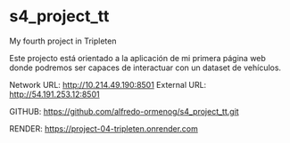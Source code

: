 # s4_project_tt
My fourth project in Tripleten

Este projecto está orientado a la aplicación de mi primera página web donde podremos ser capaces de interactuar con
un dataset de vehículos. 

 Network URL: http://10.214.49.190:8501
 External URL: http://54.191.253.12:8501

GITHUB: https://github.com/alfredo-ormenog/s4_project_tt.git

RENDER: https://project-04-tripleten.onrender.com

